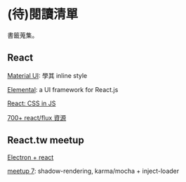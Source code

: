 # (待)閱讀清單

書籤蒐集。

## React 

[Material UI](https://github.com/callemall/material-ui): 學其 inline style

[Elemental](https://github.com/elementalui/elemental): a UI framework for React.js

[React: CSS in JS](https://speakerdeck.com/vjeux/react-css-in-js)

[700+ react/flux 資源](https://react.zeef.com/nick.raienko)


## React.tw meetup

[Electron + react](https://speakerdeck.com/dannvix/electron-x-react-qian-duan-kai-fa-zhe-gao-su-kua-jie-zhuo-mian-kai-fa)

[meetup 7](https://speakerdeck.com/coodoo/reactjs-dot-tw-meetup-7-ji-shu-hui-bao): shadow-rendering, karma/mocha + inject-loader
